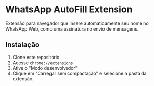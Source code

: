 # WhatsApp AutoFill Extension

Extensão para navegador que insere automaticamente seu nome no WhatsApp Web, como uma assinatura no envio de mensagens.

## Instalação
1. Clone este repositório
2. Acesse `chrome://extensions`
3. Ative o "Modo desenvolvedor"
4. Clique em "Carregar sem compactação" e selecione a pasta da extensão.
